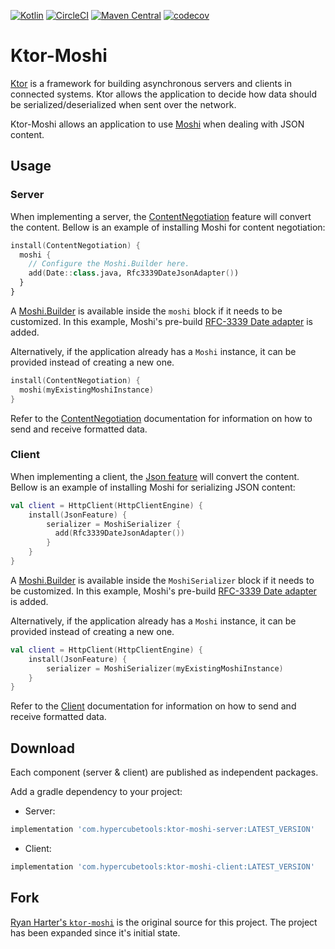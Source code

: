 [![Kotlin](https://img.shields.io/badge/kotlin-1.3.72-blue.svg)](http://kotlinlang.org)
[![CircleCI](https://circleci.com/gh/plannigan/ktor-moshi.svg?style=svg)](https://circleci.com/gh/plannigan/ktor-moshi)
[![Maven Central](https://img.shields.io/maven-central/v/com.hypercubetools/ktor-moshi-server.svg?label=Maven%20Central)](https://search.maven.org/search?q=g:%22com.hypercubetools%22%20AND%20a:%22ktor-moshi-server%22)
[![codecov](https://codecov.io/gh/plannigan/ktor-moshi/branch/main/graph/badge.svg)](https://codecov.io/gh/plannigan/ktor-moshi)

# Ktor-Moshi

[Ktor][ktor] is a framework for building asynchronous servers and clients in connected systems. Ktor allows the
application to decide how data should be serialized/deserialized when sent over the network.

Ktor-Moshi allows an application to use [Moshi][moshi] when dealing with JSON content.

## Usage

### Server

When implementing a server, the [ContentNegotiation][content_negotiation] feature will convert the content. Bellow is
an example of installing Moshi for content negotiation:

```kotlin
install(ContentNegotiation) {
  moshi {
    // Configure the Moshi.Builder here.
    add(Date::class.java, Rfc3339DateJsonAdapter())
  }
}
```

A [Moshi.Builder][moshi_builder] is available inside the `moshi` block if it needs to be customized. In this example,
Moshi's pre-build [RFC-3339 Date adapter][date_adapter] is added.

Alternatively, if the application already has a `Moshi` instance, it can be provided instead of creating a new one.

```kotlin
install(ContentNegotiation) {
  moshi(myExistingMoshiInstance)
}
```

Refer to the [ContentNegotiation][content_negotiation] documentation for information on how to send and receive
formatted data.

### Client

When implementing a client, the [Json feature][json_feature] will convert the content. Bellow is
an example of installing Moshi for serializing JSON content:

```kotlin
val client = HttpClient(HttpClientEngine) {
    install(JsonFeature) {
        serializer = MoshiSerializer {
          add(Rfc3339DateJsonAdapter())
        }
    }
}
```

A [Moshi.Builder][moshi_builder] is available inside the `MoshiSerializer` block if it needs to be customized. In this
example, Moshi's pre-build [RFC-3339 Date adapter][date_adapter] is added.

Alternatively, if the application already has a `Moshi` instance, it can be provided instead of creating a new one.

```kotlin
val client = HttpClient(HttpClientEngine) {
    install(JsonFeature) {
        serializer = MoshiSerializer(myExistingMoshiInstance)
    }
}
```

Refer to the [Client][client_calls] documentation for information on how to send and receive formatted data.

## Download

Each component (server & client) are published as independent packages.

Add a gradle dependency to your project:

* Server:

```groovy
implementation 'com.hypercubetools:ktor-moshi-server:LATEST_VERSION'
```

* Client:

```groovy
implementation 'com.hypercubetools:ktor-moshi-client:LATEST_VERSION'
```

## Fork

[Ryan Harter's `ktor-moshi`][old_repo] is the original source for this project. The project has been expanded since it's
initial state.

[ktor]: https://ktor.io/
[moshi]: https://github.com/square/moshi/
[content_negotiation]: http://ktor.io/servers/features/content-negotiation.html
[moshi_builder]: http://square.github.io/moshi/1.x/moshi/com/squareup/moshi/Moshi.Builder.html
[date_adapter]: https://github.com/square/moshi/tree/master/adapters#adapters
[json_feature]: https://ktor.io/clients/http-client/features/json-feature.html
[client_calls]: https://ktor.io/clients/index.html#calls-requests-and-responses
[old_repo]: https://github.com/rharter/ktor-moshi
